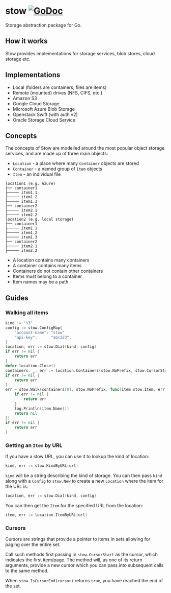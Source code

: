 # stow [![GoDoc](https://godoc.org/github.com/graymeta/stow?status.svg)](https://godoc.org/github.com/graymeta/stow)
Storage abstraction package for Go.

## How it works

Stow provides implementations for storage services, blob stores, cloud storage etc.

## Implementations

* Local (folders are containers, files are items)
* Remote (mounted) drives (NFS, CIFS, etc.)
* Amazon S3
* Google Cloud Storage
* Microsoft Azure Blob Storage
* Openstack Swift (with auth v2)
* Oracle Storage Cloud Service

## Concepts

The concepts of Stow are modelled around the most popular object storage services, and are made up of three main objects:

* `Location` - a place where many `Container` objects are stored
* `Container` - a named group of `Item` objects
* `Item` - an individual file

```
location1 (e.g. Azure)
├── container1
├───── item1.1
├───── item1.2
├───── item1.3
├── container2
├───── item2.1
├───── item2.2
location2 (e.g. local storage)
├── container1
├───── item1.1
├───── item1.2
├───── item1.3
├── container2
├───── item2.1
├───── item2.2
```

* A location contains many containers
* A container contains many items
* Containers do not contain other containers
* Items must belong to a container
* Item names may be a path

## Guides

### Walking all items

```go
kind := "s3"
config := stow.ConfigMap{
	"account-name": "stow"
	"api-key":      "abc123",
}
location, err := stow.Dial(kind, config)
if err != nil {
	return err
}
defer location.Close()
containers, _, err := location.Containers(stow.NoPrefix, stow.CursorStart, 10)
if err != nil {
	return err
}
err = stow.Walk(containers[0], stow.NoPrefix, func(item stow.Item, err error) error {
	if err != nil {
		return err
	}
	log.Println(item.Name())
	return nil
})
if err != nil {
	return err
}
```

### Getting an `Item` by URL

If you have a stow URL, you can use it to lookup the kind of location:

```go
kind, err := stow.KindByURL(url)
```

`kind` will be a string describing the kind of storage. You can then pass `kind` along with a `Config` to `stow.New` to create a new `Location` where the item for the URL is:

```go
location, err := stow.Dial(kind, config)
```

You can then get the `Item` for the specified URL from the location:

```go
item, err := location.ItemByURL(url)
```

### Cursors

Cursors are strings that provide a pointer to items in sets allowing for paging over the entire set.

Call such methods first passing in `stow.CursorStart` as the cursor, which indicates the first item/page. The method will, as one of its return arguments, provide a new cursor which you can pass into subsequent calls to the same method.

When `stow.IsCursorEnd(cursor)` returns `true`, you have reached the end of the set.
